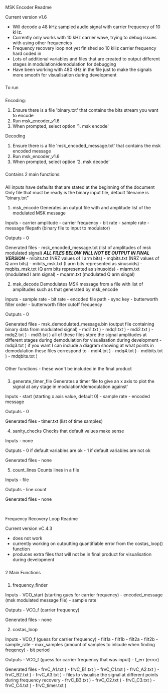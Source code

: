 MSK Encoder Readme

Current version v1.6
- Will decode a 48 kHz sampled audio signal with carrier frequency of 10 kHz.
- Currently only works with 10 kHz carrier wave, trying to debug issues with using other frequencies
- Frequency recovery loop not yet finished so 10 kHz carrier frequency hard coded in
- Lots of additional variables and files that are created to output different stages in modulation/demodulation for debugging
- Have been working with 480 kHz in the file just to make the signals more smooth for visualisation during development

#####
To run
#####
Encoding:
1. Ensure there is a file 'binary.txt' that contains the bits stream you want to encode
2. Run msk_encoder_v1.6
3. When prompted, select option '1. msk encode'

Decoding
1. Ensure there is a file 'msk_encoded_message.txt' that contains the msk encoded message
2. Run msk_encoder_v1.6
3. When prompted, select option '2. msk decode'



#####
Contains 2 main functions:
#####
All inputs have defaults that are stated at the beginning of the document
Only file that must be ready is the binary input file, default filename is "binary.txt"

1. msk_encode
Generates an output file with and amplitude list of the modulated MSK message


Inputs 			- carrier amplitude
       			- carrier frequency
       			- bit rate
       			- sample rate
			- message filepath (binary file to input to modulator)

Outputs 		- 0

Generated files 	- msk_encoded_message.txt 	(list of amplitudes of msk modulated signal)
			***ALL FILES BELOW WILL NOT BE OUTPUT IN FINAL VERSION***
			- mibits.txt 			(NRZ values of I arm bits)
			- mqbits.txt			(NRZ values of Q arm bits)
			- mibits_msk.txt		(I arm bits represented as sinusoids)
			- mqbits_msk.txt		(Q arm bits represented as sinusoids)
			- miarm.txt			(modulated I arm signal)
			- mqarm.txt			(modulated Q arm singal)



2. msk_decode
Demodulates MSK message from a file with list of amplitudes such as that generated by msk_encode

Inputs 			- sample rate
			- bit rate
			- encoded file path
			- sync key
			- butterworth filter order
			- butterworth filter cutoff frequency

Outputs 		- 0

Generated files 	- msk_demodulated_message.bin 	(output file containing binary data from modulated signal)
			- mdi1.txt			)
			- mdq1.txt			)
			- mdi2.txt			)
			- mdq2.txt			)
			- mdi3.txt			) all of these files store the signal amplitudes at different stages during demodulation for visualisation during development
			- mdq3.txt			) if you want I can include a diagram showing at what points in demodulation these files correspond to
			- mdi4.txt			)
			- mdq4.txt			)
			- mdibits.txt			)
			- mdqbits.txt			)


#####
Other functions - these won't be included in the final product
#####

3. generate_timer_file
Generates a timer file to give an x axis to plot the signal at any stage in modulation/demodulation against'

Inputs 			- start 			(starting x axis value, default 0)
			- sample rate
			- encoded message

Outputs 		- 0

Generated files 	- timer.txt 			(list of time samples)



4. sanity_checks
Checks that default values make sense

Inputs 			- none

Outputs 		- 0 if default variables are ok
			- 1 if default variables are not ok

Generated files 	- none



5. count_lines
Counts lines in a file

Inputs 			- file

Outputs 		- line count

Generated files 	- none

 


Frequency Recovery Loop Readme

Current version vC.4.3
- does not work
- currently working on outputting quantifiable error from the costas_loop() function 
- produces extra files that will not be in final product for visualisation during development

#####
2 Main Functions
#####


1. frequency_finder

Inputs 				- VCO_start 		(starting gues for carrier frequency)
				- encoded_message 	(msk modulated message file)
				- sample rate

Outputs 			- VCO_f 		(carrier frequency)

Generated files 		- none



2. costas_loop

Inputs 				- VCO_f 		(guess for carrier frequency)
				- filt1a
				- filt1b
				- filt2a
				- filt2b
				- sample_rate
				- max_samples 		(amount of samples to inlcude when finding freqency)
				- bit period

Outputs 			- VCO_f 		(guess for carrier frequency that was input)
				- f_err 		(error)

Generated files 		- frvC_A1.txt		)
    				- frvC_B1.txt		)
    				- frvC_C1.txt		)
    				- frvC_A2.txt		)
    				- frvC_B2.txt		)
    				- frvC_A3.txt		) - files to visualise the signal at different points during frequency recovery
    				- frvC_B3.txt		)
    				- frvC_C2.txt		)
    				- frvC_C3.txt		)
    				- frvC_C4.txt		)
    				- frvC_timer.txt	)

